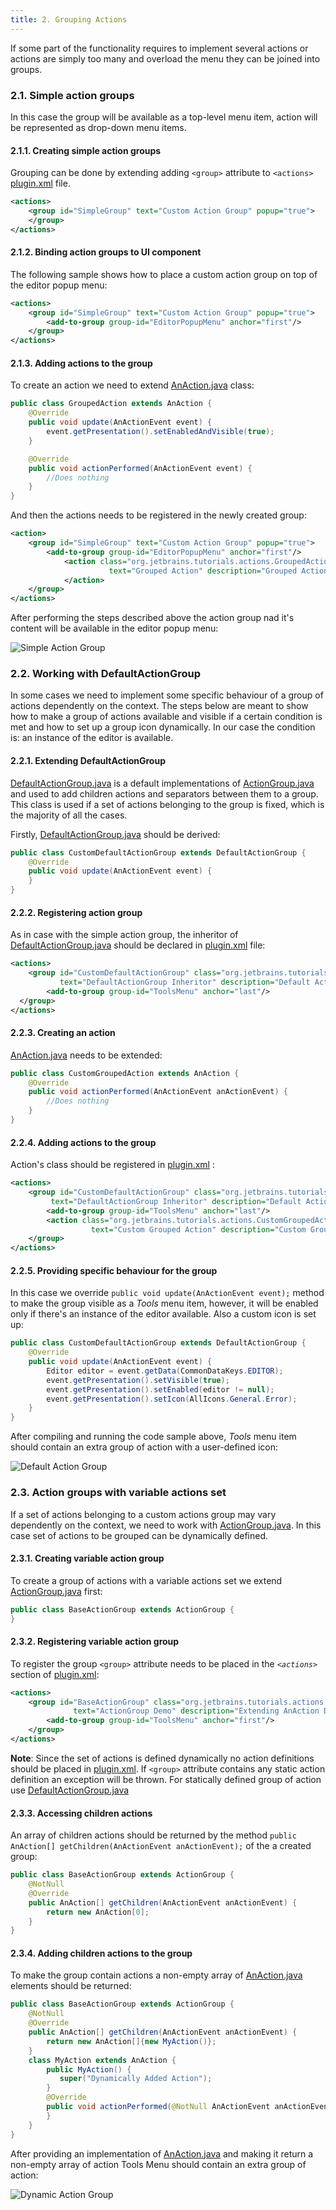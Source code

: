 ```yaml
---
title: 2. Grouping Actions
---
```


If some part of the functionality requires to implement several actions or actions are simply too many and overload the menu they can be joined into groups.

### 2.1. Simple action groups

In this case the group will be available as a top-level menu item, action will be represented as drop-down menu items.

#### 2.1.1. Creating simple action groups

Grouping can be done by extending adding `<group>` attribute to `<actions>`
[plugin.xml](https://github.com/JetBrains/intellij-sdk-docs/blob/master/code_samples/register_actions/META-INF/plugin.xml)
file.

```xml
<actions>
    <group id="SimpleGroup" text="Custom Action Group" popup="true">
    </group>
</actions>
```

#### 2.1.2. Binding action groups to UI component

The following sample shows how to place a custom action group on top of the editor popup menu:

```xml
<actions>
    <group id="SimpleGroup" text="Custom Action Group" popup="true">
        <add-to-group group-id="EditorPopupMenu" anchor="first"/>
    </group>
</actions>
```

#### 2.1.3. Adding actions to the group

To create an action we need to extend
[AnAction.java](upsource:///platform/editor-ui-api/src/com/intellij/openapi/actionSystem/AnAction.java)
class:

```java
public class GroupedAction extends AnAction {
    @Override
    public void update(AnActionEvent event) {
        event.getPresentation().setEnabledAndVisible(true);
    }

    @Override
    public void actionPerformed(AnActionEvent event) {
        //Does nothing
    }
}
```

And then the actions needs to be registered in the newly created group:

```xml
<action>
    <group id="SimpleGroup" text="Custom Action Group" popup="true">
        <add-to-group group-id="EditorPopupMenu" anchor="first"/>
            <action class="org.jetbrains.tutorials.actions.GroupedAction" id="org.jetbrains.tutorials.actions.GroupedAction"
                      text="Grouped Action" description="Grouped Action Demo">
            </action>
    </group>
</actions>
```

After performing the steps described above the action group nad it's content will be available in the editor popup menu:

![Simple Action Group](img/grouped_action.png)

### 2.2. Working with DefaultActionGroup

In some cases we need to implement some specific behaviour of a group of actions dependently on the context.
The steps below are meant to show how to make a group of actions available and visible if a certain condition is met and how to set up a group icon dynamically.
In our case the condition is: an instance of the editor is available.

#### 2.2.1. Extending DefaultActionGroup

[DefaultActionGroup.java](upsource:///platform/platform-api/src/com/intellij/openapi/actionSystem/DefaultActionGroup.java)
is a default implementations of
[ActionGroup.java](upsource:///platform/editor-ui-api/src/com/intellij/openapi/actionSystem/ActionGroup.java)
and used to add children actions and separators between them to a group.
This class is used if a set of actions belonging to the group is fixed, which is the majority of all the cases.

Firstly,
[DefaultActionGroup.java](upsource:///platform/platform-api/src/com/intellij/openapi/actionSystem/DefaultActionGroup.java)
should be derived:

```java
public class CustomDefaultActionGroup extends DefaultActionGroup {
    @Override
    public void update(AnActionEvent event) {
    }
}
```

#### 2.2.2. Registering action group

As in case with the simple action group, the inheritor of
[DefaultActionGroup.java](upsource:///platform/platform-api/src/com/intellij/openapi/actionSystem/DefaultActionGroup.java)
should be declared in
[plugin.xml](https://github.com/JetBrains/intellij-sdk-docs/blob/master/code_samples/register_actions/META-INF/plugin.xml)
file:

```xml
<actions>
    <group id="CustomDefaultActionGroup" class="org.jetbrains.tutorials.actions.CustomDefaultActionGroup" popup="true"
           text="DefaultActionGroup Inheritor" description="Default Action Group Demo">
        <add-to-group group-id="ToolsMenu" anchor="last"/>
  </group>
</actions>
```

#### 2.2.3. Creating an action

[AnAction.java](upsource:///platform/editor-ui-api/src/com/intellij/openapi/actionSystem/AnAction.java)
needs to be extended:

```java
public class CustomGroupedAction extends AnAction {
    @Override
    public void actionPerformed(AnActionEvent anActionEvent) {
        //Does nothing
    }
}
```

#### 2.2.4. Adding actions to the group

Action's class should be registered in
[plugin.xml](https://github.com/JetBrains/intellij-sdk-docs/blob/master/code_samples/register_actions/META-INF/plugin.xml)
:

```xml
<actions>
    <group id="CustomDefaultActionGroup" class="org.jetbrains.tutorials.actions.CustomDefaultActionGroup" popup="true"
         text="DefaultActionGroup Inheritor" description="Default Action Group Demo">
        <add-to-group group-id="ToolsMenu" anchor="last"/>
        <action class="org.jetbrains.tutorials.actions.CustomGroupedAction" id="CustomGroupedAction"
                  text="Custom Grouped Action" description="Custom Grouped Action Demo"/>
    </group>
</actions>
```

#### 2.2.5. Providing specific behaviour for the group

In this case we override `public void update(AnActionEvent event);` method to make the group visible as a *Tools* menu item,
however, it will be enabled only if there's an instance of the editor available. Also a custom icon is set up:

```java
public class CustomDefaultActionGroup extends DefaultActionGroup {
    @Override
    public void update(AnActionEvent event) {
        Editor editor = event.getData(CommonDataKeys.EDITOR);
        event.getPresentation().setVisible(true);
        event.getPresentation().setEnabled(editor != null);
        event.getPresentation().setIcon(AllIcons.General.Error);
    }
}
```

After compiling and running the code sample above, *Tools* menu item should contain an extra group of action with a user-defined icon:

![Default Action Group](img/default_action_group.png)

### 2.3. Action groups with variable actions set

If a set of actions belonging to a custom actions group may vary dependently on the context,
we need to work with
[ActionGroup.java](upsource:///platform/editor-ui-api/src/com/intellij/openapi/actionSystem/ActionGroup.java).
In this case set of actions to be grouped can be dynamically defined.

#### 2.3.1. Creating variable action group

To create a group of actions with a variable actions set we extend
[ActionGroup.java](upsource:///platform/editor-ui-api/src/com/intellij/openapi/actionSystem/ActionGroup.java)
first:
```java
public class BaseActionGroup extends ActionGroup {
}
```

#### 2.3.2. Registering variable action group

To register the group `<group>` attribute needs to be placed in the *`<actions>`* section of
[plugin.xml](https://github.com/JetBrains/intellij-sdk-docs/blob/master/code_samples/register_actions/META-INF/plugin.xml):

```xml
<actions>
    <group id="BaseActionGroup" class="org.jetbrains.tutorials.actions.BaseActionGroup" popup="true"
              text="ActionGroup Demo" description="Extending AnAction Demo">
        <add-to-group group-id="ToolsMenu" anchor="first"/>
    </group>
</actions>
```
**Note**: Since the set of actions is defined dynamically no action definitions should be placed in
[plugin.xml](https://github.com/JetBrains/intellij-sdk-docs/blob/master/code_samples/register_actions/META-INF/plugin.xml).
If `<group>` attribute contains any static action definition an exception will be thrown.
For statically defined group of action use
[DefaultActionGroup.java](upsource:///platform/platform-api/src/com/intellij/openapi/actionSystem/DefaultActionGroup.java)

#### 2.3.3. Accessing children actions

An array of children actions should be returned by the method `public AnAction[] getChildren(AnActionEvent anActionEvent);` of the a created group:

```java
public class BaseActionGroup extends ActionGroup {
    @NotNull
    @Override
    public AnAction[] getChildren(AnActionEvent anActionEvent) {
        return new AnAction[0];
    }
}
```

#### 2.3.4. Adding children actions to the group

To make the group contain actions a non-empty array of
[AnAction.java](upsource:///platform/editor-ui-api/src/com/intellij/openapi/actionSystem/AnAction.java)
elements should be returned:

```java
public class BaseActionGroup extends ActionGroup {
    @NotNull
    @Override
    public AnAction[] getChildren(AnActionEvent anActionEvent) {
        return new AnAction[]{new MyAction()};
    }
    class MyAction extends AnAction {
        public MyAction() {
           super("Dynamically Added Action");
        }
        @Override
        public void actionPerformed(@NotNull AnActionEvent anActionEvent) {
        }
    }
}
```

After providing an implementation of
[AnAction.java](upsource:///platform/editor-ui-api/src/com/intellij/openapi/actionSystem/AnAction.java)
and making it return a non-empty array of action Tools Menu should contain an extra group of action:

![Dynamic Action Group](img/dynamic_action_group.png)
